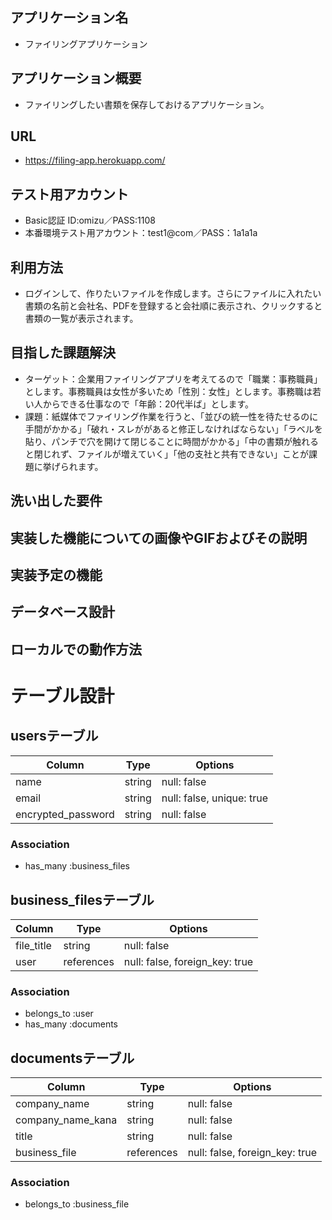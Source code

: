 ## アプリケーション名
- ファイリングアプリケーション

## アプリケーション概要
- ファイリングしたい書類を保存しておけるアプリケーション。

## URL
- https://filing-app.herokuapp.com/

## テスト用アカウント
- Basic認証 ID:omizu／PASS:1108
- 本番環境テスト用アカウント：test1@com／PASS：1a1a1a

## 利用方法
- ログインして、作りたいファイルを作成します。さらにファイルに入れたい書類の名前と会社名、PDFを登録すると会社順に表示され、クリックすると書類の一覧が表示されます。

## 目指した課題解決
- ターゲット：企業用ファイリングアプリを考えてるので「職業：事務職員」とします。事務職員は女性が多いため「性別：女性」とします。事務職は若い人からできる仕事なので「年齢：20代半ば」とします。
- 課題：紙媒体でファイリング作業を行うと、「並びの統一性を待たせるのに手間がかかる」「破れ・スレががあると修正しなければならない」「ラベルを貼り、パンチで穴を開けて閉じることに時間がかかる」「中の書類が触れると閉じれず、ファイルが増えていく」「他の支社と共有できない」ことが課題に挙げられます。
           
## 洗い出した要件

## 実装した機能についての画像やGIFおよびその説明

## 実装予定の機能

## データベース設計

## ローカルでの動作方法





# テーブル設計

## usersテーブル

|Column              |Type    |Options                    |
|--------------------|--------|---------------------------|
| name               | string | null: false               |
| email              | string | null: false, unique: true |
| encrypted_password | string | null: false               |

### Association
- has_many :business_files



## business_filesテーブル

|Column                  |Type        |Options                         |
|------------------------|------------|--------------------------------|
| file_title             | string     | null: false                    |
| user                   | references | null: false, foreign_key: true |

### Association
- belongs_to :user
- has_many :documents



## documentsテーブル

|Column             |Type        |Options                         |
|-------------------|------------|--------------------------------|
| company_name      | string     | null: false                    |
| company_name_kana | string     | null: false                    |
| title             | string     | null: false                    |
| business_file     | references | null: false, foreign_key: true |

### Association
- belongs_to :business_file

